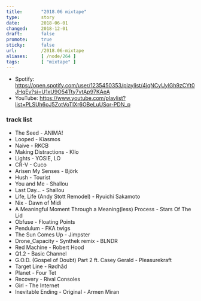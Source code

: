 ```yaml
---
title:       "2018.06 mixtape"
type:        story
date:        2018-06-01
changed:     2018-12-01
draft:       false
promote:     true
sticky:      false
url:         /2018.06-mixtape
aliases:     [ /node/264 ]
tags:        [ "mixtape" ]
---
```


- Spotify: <https://open.spotify.com/user/1235450353/playlist/4jqNCyUylGh9zCYt0JHqEv?si=U1xU9O54Tty7vtAp97KAeA>
- YouTube: <https://www.youtube.com/playlist?list=PLSUh6oJ5ZotVoTIXr6OBeLuUSor-PDN_p>

<!--more-->

### track list

- The Seed    - ANIMA!
- Looped  - Kiasmos
- Naive - RKCB
- Making Distractions - Kllo
- Lights  - YOSIE, LO
- CR-V  - Cuco
- Arisen My Senses  - Björk
- Hush  - Tourist
- You and Me  - Shallou
- Last Day… - Shallou
- Life, Life (Andy Stott Remodel) - Ryuichi Sakamoto
- Nix - Dawn of Midi
- A Meaningful Moment Through a Meaning(less) Process - Stars Of The Lid
- Obfuse  - Floating Points
- Pendulum  - FKA twigs
- The Sun Comes Up  - Jimpster
- Drone_Capacity - Synthek remix  - BLNDR
- Red Machine - Robert Hood
- Q1.2  - Basic Channel
- G.O.D. (Gospel of Doubt) Part 2 ft. Casey Gerald  - Pleasurekraft
- Target Line - Rødhåd
- Planet  - Four Tet
- Recovery  - Rival Consoles
- Girl  - The Internet
- Inevitable Ending - Original  - Armen Miran
